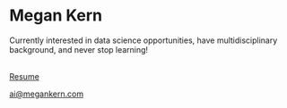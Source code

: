 <h1> Megan Kern </h1>
Currently interested in data science opportunities, have multidisciplinary background, and never stop learning!

[<br> Resume](https://github.com/MeganKern/MeganKern/raw/main/Kern%2C%20Megan%20-%20Resume.pdf)

ai@megankern.com
